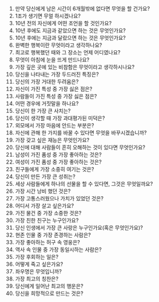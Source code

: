 1. 만약 당신에게 남은 시간이 6개월밖에 없다면 무엇을 할 건가요?
2. 1조가 생기면 무얼 하시겠나요?
3. 10년 전의 자신에게 어떤 조언을 할 것인가요?
4. 10년 후에도 지금과 같았으면 하는 것은 무엇인가요?
5. 10년 후에는 지금과 달랐으면 하는 것은 무엇인가요?
6. 완벽한 행복이란 무엇이라고 생각하나요?
7. 최고로 행복했던 때와 그 장소는 언제 어디였나요?
8. 무엇이 아침에 눈을 뜨게 만드나요?
9. 가장 깊은 곳에 있는 비참함은 무엇이라고 생각하시나요?
10. 당신을 나타내는 가장 두드러진 특징은?
11. 당신의 가장 거대한 두려움은?
12. 자신이 가진 특성 중 가장 싫은 점은?
13. 사람들이 가진 특성 중 가장 싫은 점은?
14. 어떤 경우에 거짓말을 하나요?
15. 당신이 한 가장 큰 사치는?
16. 당신이 생각할 때 가장 과대평가된 미덕은?
17. 외모에서 가장 마음에 안드는 부분은?
18. 자신에 관해 한 가지를 바꿀 수 있다면 무엇을 바꾸시겠습니까?
19. 가장 갖고 싶은 재능은 무엇인가요?
20. 당신에 대해 사람들이 흔히 오해하는 것이 있다면 무엇인가요?
21. 남성이 가진 품성 중 가장 좋아하는 것은?
22. 여성이 가진 품성 중 가장 좋아하는 것은?
23. 친구들에게 가장 소중히 여기는 것은?
24. 당신이 만든 가장 큰 성취는?
25. 세상 사람들에게 하나의 선물을 할 수 있다면, 그것은 무엇일까요?
26. 가장 시간 낭비 했던 것은?
27. 가장 고통스러웠으나 가치가 있었던 것은?
28. 어디서 가장 살고 싶은가요?
29. 가진 물건 중 가장 소중한 것은?
30. 가장 친한 친구는 누구인가요?
31. 당신 인생에서 가장 큰 사랑은 누구인가요(혹은 무엇인가요)?
32. 현존 인물 중 가장 존경하는 사람은?
33. 가장 좋아하는 허구 속 영웅은?
34. 역사 속 인물 중 가장 동일시하는 사람은?
35. 가장 후회하는 일은?
36. 어떻게 죽고 싶은가요?
37. 좌우명은 무엇입니까?
38. 가장 최고의 칭찬은?
39. 당신에게 일어난 최고의 행운은?
40. 당신을 희망적으로 만드는 것은?
